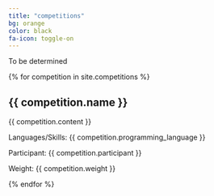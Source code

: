 ```yaml
---
title: "competitions"
bg: orange
color: black
fa-icon: toggle-on
---
```


To be determined


{% for competition in site.competitions %}
  <h2>{{ competition.name }}</h2>
  <p>{{ competition.content  }}</p>
  <p>Languages/Skills: {{ competition.programming_language  }}</p>
  <p>Participant: {{ competition.participant }}</p>
  <p>Weight: {{ competition.weight }}</p>
{% endfor %}